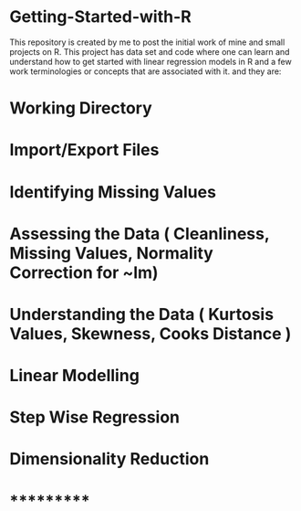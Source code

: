 # Getting-Started-with-R
This repository is created by me to post the initial work of mine and small projects on R. This project has data set and code where one can learn and understand how to get started with linear regression models in R and a few work terminologies or concepts that are associated with it. and they are:
# Working Directory
# Import/Export Files
# Identifying Missing Values
# Assessing the Data ( Cleanliness, Missing Values, Normality Correction for ~lm)
# Understanding the Data ( Kurtosis Values, Skewness, Cooks Distance )
# Linear Modelling
# Step Wise Regression
# Dimensionality Reduction
# *********
